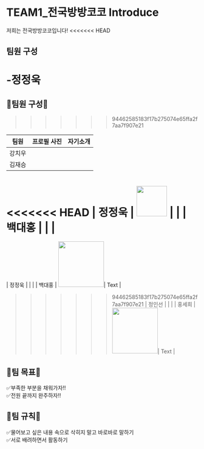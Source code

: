 # TEAM1_전국방방코코 Introduce
저희는 전국방방코코입니다!
<<<<<<< HEAD
## 팀원 구성
-정정욱 
=======
## 👤팀원 구성👤
>>>>>>> 94462585183f17b275074e65ffa2f7aa7f907e21

| 팀원   | 프로필 사진| 자기소개 |
| ------ | ------ | ----------- |
| 강치우 |        |             |
| 김재승 |        |             |
<<<<<<< HEAD
| 정정욱 | <img width="80" height="80" border:0px src="https://github.com/APP-iOS3rd/TEAM1_CodingEveryWhere/assets/54401641/18124bce-d159-4a4d-8ee2-65366eb53f0d"/>       |             |
| 백대홍 |        |             |
=======
| 정정욱 |        |             |
| 백대홍 | <img width="120" height="120" border:0px src="https://github.com/APP-iOS3rd/TEAM1_CodingEveryWhere/assets/75058050/b1e90fe5-defa-4521-985e-53fe607178fd"/>| Text        |
>>>>>>> 94462585183f17b275074e65ffa2f7aa7f907e21
| 정인선 |        |             |
| 홍세희 | <img width="120" height="120" border:0px src="https://github.com/APP-iOS3rd/TEAM1_CodingEveryWhere/assets/103061387/b21a81ed-1c44-46bc-b9b4-93ca1e629067"/>| Text        |
## 🎯팀 목표🎯
✅부족한 부분을 채워가자!!  
✅전원 끝까지 완주하자!!  
## 📖팀 규칙📖
✅물어보고 싶은 내용 속으로 삭히지 말고 바로바로 말하기  
✅서로 배려하면서 활동하기  

